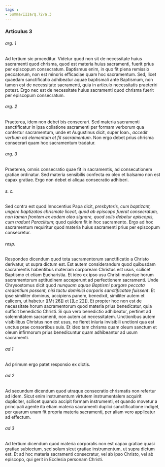 ```yaml
---
tags : 
- Summa/IIIa/q.72/a.3
---
```


### Articulus 3

###### arg. 1
Ad tertium sic proceditur. Videtur quod non sit de necessitate huius sacramenti quod chrisma, quod est materia huius sacramenti, fuerit prius per episcopum consecratum. Baptismus enim, in quo fit plena remissio peccatorum, non est minoris efficaciae quam hoc sacramentum. Sed, licet quaedam sanctificatio adhibeatur aquae baptismali ante Baptismum, non tamen est de necessitate sacramenti, quia in articulo necessitatis praeteriri potest. Ergo nec est de necessitate huius sacramenti quod chrisma fuerit per episcopum consecratum.

###### arg. 2
Praeterea, idem non debet bis consecrari. Sed materia sacramenti sanctificatur in ipsa collatione sacramenti per formam verborum qua confertur sacramentum, unde et Augustinus dicit, super Ioan., *accedit verbum ad elementum et fit sacramentum*. Non ergo debet prius chrisma consecrari quam hoc sacramentum tradatur.

###### arg. 3
Praeterea, omnis consecratio quae fit in sacramentis, ad consecutionem gratiae ordinatur. Sed materia sensibilis confecta ex oleo et balsamo non est capax gratiae. Ergo non debet ei aliqua consecratio adhiberi.

###### s. c.
Sed contra est quod Innocentius Papa dicit, *presbyteris, cum baptizant, ungere baptizatos chrismate liceat, quod ab episcopo fuerat consecratum, non tamen frontem ex eodem oleo signare, quod solis debetur episcopis, cum tradunt Paraclitum*; quod quidem fit in hoc sacramento. Ergo ad hoc sacramentum requiritur quod materia huius sacramenti prius per episcopum consecretur.

###### resp.
Respondeo dicendum quod tota sacramentorum sanctificatio a Christo derivatur, ut supra dictum est. Est autem considerandum quod quibusdam sacramentis habentibus materiam corpoream Christus est usus, scilicet Baptismo et etiam Eucharistia. Et ideo ex ipso usu Christi materiae horum sacramentorum aptitudinem acceperunt ad perfectionem sacramenti. Unde Chrysostomus dicit quod *nunquam aquae Baptismi purgare peccata credentium possent, nisi tactu dominici corporis sanctificatae fuissent*. Et ipse similiter dominus, accipiens panem, benedixit, similiter autem et calicem, ut habetur [[Mt 26]] et [[Lc 22]]. Et propter hoc non est de necessitate horum sacramentorum quod materia prius benedicatur, quia sufficit benedictio Christi. Si qua vero benedictio adhibeatur, pertinet ad solemnitatem sacramenti, non autem ad necessitatem. Unctionibus autem visibilibus Christus non est usus, ne fieret iniuria invisibili unctioni qua est unctus prae consortibus suis. Et ideo tam chrisma quam oleum sanctum et oleum infirmorum prius benedicuntur quam adhibeantur ad usum sacramenti.

###### ad 1
Ad primum ergo patet responsio ex dictis.

###### ad 2
Ad secundum dicendum quod utraque consecratio chrismatis non refertur ad idem. Sicut enim instrumentum virtutem instrumentalem acquirit dupliciter, scilicet quando accipit formam instrumenti, et quando movetur a principali agente ita etiam materia sacramenti duplici sanctificatione indiget, per quarum unam fit propria materia sacramenti, per aliam vero applicatur ad effectum.

###### ad 3
Ad tertium dicendum quod materia corporalis non est capax gratiae quasi gratiae subiectum, sed solum sicut gratiae instrumentum, ut supra dictum est. Et ad hoc materia sacramenti consecratur, vel ab ipso Christo, vel ab episcopo, qui gerit in Ecclesia personam Christi.

